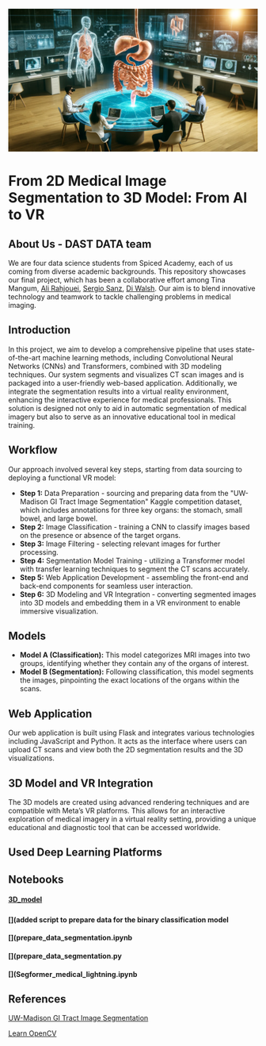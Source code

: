 ![Project Image](images/README.webp)
# From 2D Medical Image Segmentation to 3D Model: From AI to VR

## About Us - DAST DATA team
We are four data science students from Spiced Academy, each of us coming from diverse academic backgrounds. This repository showcases our final project, which has been a collaborative effort among Tina Mangum, [Ali Rahjouei](https://github.com/arahjou), [Sergio Sanz](https://github.com/sergio-sanz-rodriguez), [Di Walsh](https://github.com/diwalsh). Our aim is to blend innovative technology and teamwork to tackle challenging problems in medical imaging.

## Introduction
In this project, we aim to develop a comprehensive pipeline that uses state-of-the-art machine learning methods, including Convolutional Neural Networks (CNNs) and Transformers, combined with 3D modeling techniques. Our system segments and visualizes CT scan images and is packaged into a user-friendly web-based application. Additionally, we integrate the segmentation results into a virtual reality environment, enhancing the interactive experience for medical professionals. This solution is designed not only to aid in automatic segmentation of medical imagery but also to serve as an innovative educational tool in medical training.

## Workflow
Our approach involved several key steps, starting from data sourcing to deploying a functional VR model:

- **Step 1:** Data Preparation - sourcing and preparing data from the "UW-Madison GI Tract Image Segmentation" Kaggle competition dataset, which includes annotations for three key organs: the stomach, small bowel, and large bowel.
- **Step 2:** Image Classification - training a CNN to classify images based on the presence or absence of the target organs.
- **Step 3:** Image Filtering - selecting relevant images for further processing.
- **Step 4:** Segmentation Model Training - utilizing a Transformer model with transfer learning techniques to segment the CT scans accurately.
- **Step 5:** Web Application Development - assembling the front-end and back-end components for seamless user interaction.
- **Step 6:** 3D Modeling and VR Integration - converting segmented images into 3D models and embedding them in a VR environment to enable immersive visualization.

## Models
- **Model A (Classification):** This model categorizes MRI images into two groups, identifying whether they contain any of the organs of interest.
- **Model B (Segmentation):** Following classification, this model segments the images, pinpointing the exact locations of the organs within the scans.

## Web Application
Our web application is built using Flask and integrates various technologies including JavaScript and Python. It acts as the interface where users can upload CT scans and view both the 2D segmentation results and the 3D visualizations.

## 3D Model and VR Integration
The 3D models are created using advanced rendering techniques and are compatible with Meta’s VR platforms. This allows for an interactive exploration of medical imagery in a virtual reality setting, providing a unique educational and diagnostic tool that can be accessed worldwide.

## Used Deep Learning Platforms

## Notebooks

#### [3D_model](notebooks/3D_model.ipynb)
#### [](model_evaluation.ipynb)
#### [](prepare_data_classification.ipynb)
##### [](prepare_data_classification.py)
#### [](added script to prepare data for the binary classification model
#### [](prepare_data_segmentation.ipynb
#### [](prepare_data_segmentation.py
#### [](Segformer_medical_lightning.ipynb

## References

[UW-Madison GI Tract Image Segmentation](https://www.kaggle.com/competitions/uw-madison-gi-tract-image-segmentation/)  

[Learn OpenCV](https://learnopencv.com/medical-image-segmentation/)  

